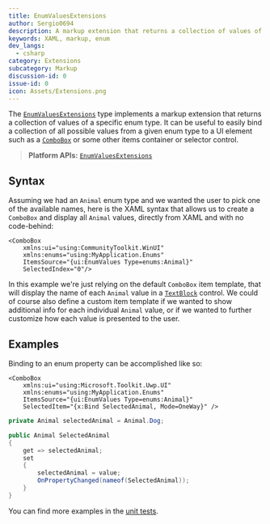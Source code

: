 ```yaml
---
title: EnumValuesExtensions
author: Sergio0694
description: A markup extension that returns a collection of values of a specific enum type.
keywords: XAML, markup, enum
dev_langs:
  - csharp
category: Extensions
subcategory: Markup
discussion-id: 0
issue-id: 0
icon: Assets/Extensions.png
---
```


The [`EnumValuesExtensions`](/dotnet/api/microsoft.toolkit.uwp.ui.EnumValuesExtensions) type implements a markup extension that returns a collection of values of a specific enum type. It can be useful to easily bind a collection of all possible values from a given enum type to a UI element such as a [`ComboBox`](/windows/uwp/design/controls-and-patterns/combo-box) or some other items container or selector control.

> **Platform APIs:** [`EnumValuesExtensions`](/dotnet/api/microsoft.toolkit.uwp.ui.EnumValuesExtensions)

## Syntax

Assuming we had an `Animal` enum type and we wanted the user to pick one of the available names, here is the XAML syntax that allows us to create a `ComboBox` and display all `Animal` values, directly from XAML and with no code-behind:

```xaml
<ComboBox
    xmlns:ui="using:CommunityToolkit.WinUI"
    xmlns:enums="using:MyApplication.Enums"
    ItemsSource="{ui:EnumValues Type=enums:Animal}"
    SelectedIndex="0"/>
```

In this example we're just relying on the default `ComboBox` item template, that will display the name of each `Animal` value in a [`TextBlock`](/uwp/api/windows.ui.xaml.controls.textblock) control. We could of course also define a custom item template if we wanted to show additional info for each individual `Animal` value, or if we wanted to further customize how each value is presented to the user.

## Examples

Binding to an enum property can be accomplished like so:

```xaml
<ComboBox
    xmlns:ui="using:Microsoft.Toolkit.Uwp.UI"
    xmlns:enums="using:MyApplication.Enums"
    ItemsSource="{ui:EnumValues Type=enums:Animal}"
    SelectedItem="{x:Bind SelectedAnimal, Mode=OneWay}" />
```

```csharp
private Animal selectedAnimal = Animal.Dog;

public Animal SelectedAnimal
{
    get => selectedAnimal;
    set
    {
        selectedAnimal = value;
        OnPropertyChanged(nameof(SelectedAnimal));
    }
}
```

You can find more examples in the [unit tests](https://github.com/windows-toolkit/WindowsCommunityToolkit/tree/rel/7.1.0/UnitTests).
